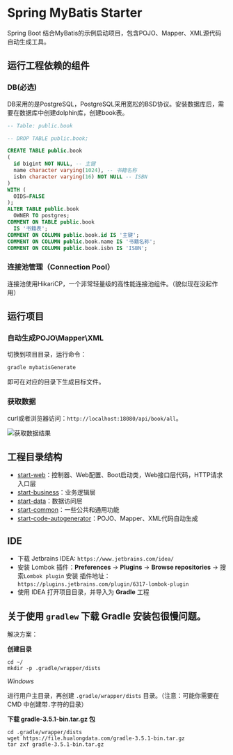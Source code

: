 # Spring MyBatis Starter

Spring Boot 结合MyBatis的示例启动项目，包含POJO、Mapper、XML源代码自动生成工具。

## 运行工程依赖的组件

### DB(必选)

DB采用的是PostgreSQL，PostgreSQL采用宽松的BSD协议。安装数据库后，需要在数据库中创建dolphin库，创建book表。



```sql
-- Table: public.book

-- DROP TABLE public.book;

CREATE TABLE public.book
(
  id bigint NOT NULL, -- 主键
  name character varying(1024), -- 书籍名称
  isbn character varying(16) NOT NULL -- ISBN
)
WITH (
  OIDS=FALSE
);
ALTER TABLE public.book
  OWNER TO postgres;
COMMENT ON TABLE public.book
  IS '书籍表';
COMMENT ON COLUMN public.book.id IS '主键';
COMMENT ON COLUMN public.book.name IS '书籍名称';
COMMENT ON COLUMN public.book.isbn IS 'ISBN';
```



### 连接池管理（Connection Pool）

连接池使用HikariCP，一个非常轻量级的高性能连接池组件。（貌似现在没起作用）



## 运行项目

### 自动生成POJO\Mapper\XML

切换到项目目录，运行命令：

```bash
gradle mybatisGenerate
```

即可在对应的目录下生成目标文件。

### 获取数据

curl或者浏览器访问：`http://localhost:18080/api/book/all`。



![获取数据结果](https://raw.githubusercontent.com/hualongdata/spring-examples/master/spring-mybatis-starter/image/Selection_002.png)





## 工程目录结构

- [start-web](start-web)：控制器、Web配置、Boot启动类，Web接口层代码，HTTP请求入口层
- [start-business](start-business)：业务逻辑层
- [start-data](start-data)：数据访问层
- [start-common](start-common)：一些公共和通用功能
- [start-code-autogenerator](start-code-autogenerator)：POJO、Mapper、XML代码自动生成

## IDE

- 下载 Jetbrains IDEA: `https://www.jetbrains.com/idea/`
- 安装 Lombok 插件：**Preferences** -> **Plugins** -> **Browse repositories** -> 搜索`Lombok plugin` 安装
    插件地址：`https://plugins.jetbrains.com/plugin/6317-lombok-plugin`
- 使用 IDEA 打开项目目录，并导入为 **Gradle** 工程

## 关于使用 `gradlew` 下载 Gradle 安装包很慢问题。

解决方案：

**创建目录**

```
cd ~/
mkdir -p .gradle/wrapper/dists
```

*Windows*

进行用户主目录，再创建 `.gradle/wrapper/dists` 目录。（注意：可能你需要在 CMD 中创建带`.`字符的目录）

**下载 gradle-3.5.1-bin.tar.gz 包**

```
cd .gradle/wrapper/dists
wget https://file.hualongdata.com/gradle-3.5.1-bin.tar.gz
tar zxf gradle-3.5.1-bin.tar.gz
```


